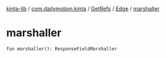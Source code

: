 [kinta-lib](../../../index.md) / [com.dailymotion.kinta](../../index.md) / [GetRefs](../index.md) / [Edge](index.md) / [marshaller](./marshaller.md)

# marshaller

`fun marshaller(): ResponseFieldMarshaller`